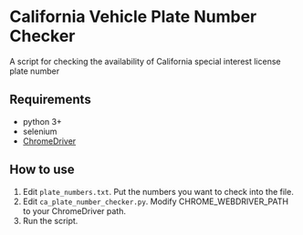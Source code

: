 # California Vehicle Plate Number Checker
A script for checking the availability of California special interest license plate number

## Requirements
* python 3+
* selenium
* [ChromeDriver](http://chromedriver.chromium.org/)

## How to use
1. Edit `plate_numbers.txt`. Put the numbers you want to check into the file.
2. Edit `ca_plate_number_checker.py`. Modify CHROME_WEBDRIVER_PATH to your ChromeDriver path.
3. Run the script.
